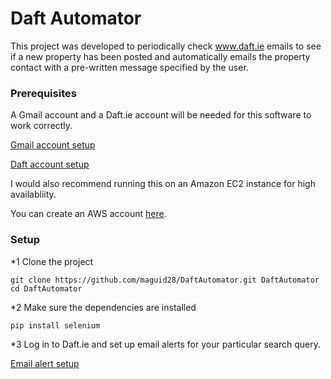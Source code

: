 # Daft Automator

This project was developed to periodically check www.daft.ie emails to see if a new property has been posted and automatically emails the property contact with a pre-written message specified by the user.


### Prerequisites

A Gmail account and a Daft.ie account will be needed for this software to work correctly.

[Gmail account setup](https://accounts.google.com/SignUp?hl=en)

[Daft account setup](https://www.daft.ie/my-daft/?register[u]=1)

I would also recommend running this on an Amazon EC2 instance for high availabliity.

You can create an AWS account [here](https://aws.amazon.com).

### Setup

*1 Clone the project
```
git clone https://github.com/maguid28/DaftAutomator.git DaftAutomator
cd DaftAutomator
```

*2 Make sure the dependencies are installed
```
pip install selenium
```

*3 Log in to Daft.ie and set up email alerts for your particular search query.

[Email alert setup](https://www.daft.ie/emailalerts.daft)


